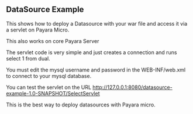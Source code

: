DataSource Example
------------------

This shows how to deploy a Datasource with your war file and access it via a servlet on Payara Micro.

This also works on core Payara Server

The servlet code is very simple and just creates a connection and runs select 1 from dual.

You must edit the mysql username and password in the WEB-INF/web.xml to connect to your mysql database.

You can test the servlet on the URL http://127.0.0.1:8080/datasource-example-1.0-SNAPSHOT/SelectServlet

This is the best way to deploy datasources with Payara micro.